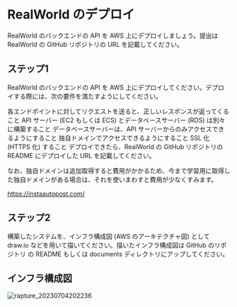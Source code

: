 # RealWorld のデプロイ
RealWorld のバックエンドの API を AWS 上にデプロイしましょう。提出は RealWorld の GitHub リポジトリの URL を記載してください。

## ステップ1
RealWorld のバックエンドの API を AWS 上にデプロイしてください。デプロイする際には、次の要件を満たすようにしてください。

各エンドポイントに対してリクエストを送ると、正しいレスポンスが返ってくること
API サーバー (EC2 もしくは ECS) とデータベースサーバー (RDS) は別々に構築すること
データベースサーバーは、API サーバーからのみアクセスできるようにすること
独自ドメインでアクセスできるようにすること
SSL 化 (HTTPS 化) すること
デプロイできたら、RealWorld の GitHub リポジトリの README にデプロイした URL を記載してください。

なお、独自ドメインは追加取得すると費用がかかるため、今まで学習用に取得した独自ドメインがある場合は、それを使いまわすと費用が少なくすみます。

https://instaautopost.com/

## ステップ2
構築したシステムを、インフラ構成図 (AWS のアーキテクチャ図) として draw.io などを用いて描いてください。描いたインフラ構成図は GitHub のリポジトリ の README もしくは documents ディレクトリにアップしてください。

## インフラ構成図
![rapture_20230704202236](https://github.com/tomo178/original_product/assets/93224469/518550dc-e331-4a24-9d47-82ee9b04fefa)
